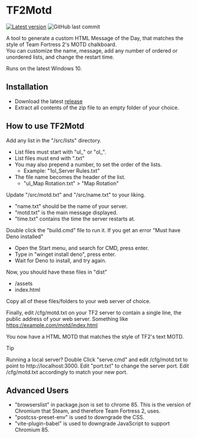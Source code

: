 # TF2Motd
[![Latest version](https://img.shields.io/github/v/release/NicholasDJM/TF2Motd?style=plastic)](https://github.com/NicholasDJM/TF2Motd) ![GitHub last commit](https://img.shields.io/github/last-commit/NicholasDJM/TF2Motd/main?style=plastic)


A tool to generate a custom HTML Message of the Day, that matches the style of Team Fortress 2's MOTD chalkboard.  
You can customize the name, message, add any number of ordered or unordered lists, and change the restart time.

Runs on the latest Windows 10.

## Installation
- Download the latest [release](https://github.com/NicholasDJM/TF2Motd/archive/refs/tags/v1.0.3.zip)
- Extract all contents of the zip file to an empty folder of your choice.

## How to use TF2Motd

Add any list in the "/src/lists" directory.
- List files must start with "ul_" or "ol_".
- List files must end with ".txt"
- You may also prepend a number, to set the order of the lists.
	- Example: "1ol_Server Rules.txt"
- The file name becomes the header of the list.
	- "ul_Map Rotation.txt" > "Map Rotation"

Update "/src/motd.txt" and "/src/name.txt" to your liking.
- "name.txt" should be the name of your server.
- "motd.txt" is the main message displayed.
- "time.txt" contains the time the server restarts at.

Double click the "build.cmd" file to run it.
If you get an error "Must have Deno installed"
- Open the Start menu, and search for CMD, press enter.
- Type in "winget install deno", press enter.
- Wait for Deno to install, and try again.

Now, you should have these files in "dist"
- /assets
- index.html

Copy all of these files/folders to your web server of choice.

Finally, edit /cfg/motd.txt on your TF2 server to contain a single line, the public address of your web server. Something like https://example.com/motd/index.html

You now have a HTML MOTD that matches the style of TF2's text MOTD.

> [!TIP]
> Running a local server? Double Click "serve.cmd" and edit /cfg/motd.txt to point to http://localhost:3000.
> Edit "port.txt" to change the server port. Edit /cfg/motd.txt accordingly to match your new port.

## Advanced Users
- "browserslist" in package.json is set to chrome 85. This is the version of Chromium that Steam, and therefore Team Fortress 2, uses.
- "postcss-preset-env" is used to downgrade the CSS.
- "vite-plugin-babel" is used to downgrade JavaScript to support Chromium 85.
